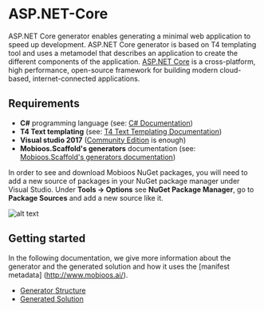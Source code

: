 # ASP.NET-Core
ASP.NET Core generator enables generating a minimal web application to speed up development. ASP.NET Core generator is based on T4 templating tool and uses a metamodel that describes an application to create the different components of the application. [ASP.NET Core](https://docs.microsoft.com/en-us/aspnet/core/) is a cross-platform, high performance, open-source framework for building modern cloud-based, internet-connected applications.

## Requirements

- **C#** programming language (see: [C# Documentation](https://docs.microsoft.com/en-us/dotnet/csharp/programming-guide))
- **T4 Text templating** (see: [T4 Text Templating Documentation](https://docs.microsoft.com/en-us/visualstudio/modeling/code-generation-and-t4-text-templates))
- **Visual studio 2017** ([Community Edition](https://www.visualstudio.com/fr/downloads/) is enough)
- **Mobioos.Scaffold's generators** documentation (see: [Mobioos.Scaffold's generators documentation](https://github.com/Mobioos/Common-Scaffold))

In order to see and download Mobioos NuGet packages, you will need to add a new source of packages in your NuGet package manager under Visual Studio. Under **Tools -> Options** see **NuGet Package Manager**, go to **Package Sources** and add a new source like it.

![alt text](https://github.com/Mobioos/Ionic-framework/raw/master/docs/images/Mobioos_packages_source.jpg "Mobioos packages source")

## Getting started

In the following documentation, we give more information about the generator and the generated solution and how it uses the [manifest metadata] (http://www.mobioos.ai/).

- [Generator Structure](https://github.com/Mobioos/ASP.NET-Core-MVC/wiki/Generator-Structure)
- [Generated Solution](https://github.com/Mobioos/ASP.NET-Core-MVC/wiki/Generated-Solution)
